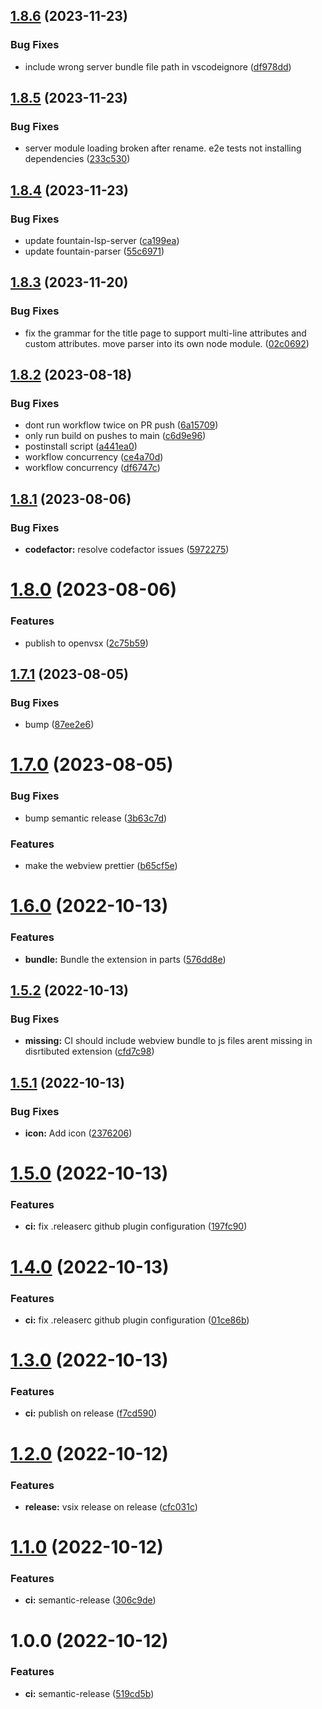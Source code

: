 ## [1.8.6](https://github.com/oparaskos/vscode-fountain/compare/v1.8.5...v1.8.6) (2023-11-23)


### Bug Fixes

* include wrong server bundle file path in vscodeignore ([df978dd](https://github.com/oparaskos/vscode-fountain/commit/df978ddf6162bc33509f4144e8a2879098fdc1f4))

## [1.8.5](https://github.com/oparaskos/vscode-fountain/compare/v1.8.4...v1.8.5) (2023-11-23)


### Bug Fixes

* server module loading broken after rename. e2e tests not installing dependencies ([233c530](https://github.com/oparaskos/vscode-fountain/commit/233c530cab7eb6e841f62c5d349b5e65cf9d0cf1))

## [1.8.4](https://github.com/oparaskos/vscode-fountain/compare/v1.8.3...v1.8.4) (2023-11-23)


### Bug Fixes

* update fountain-lsp-server ([ca199ea](https://github.com/oparaskos/vscode-fountain/commit/ca199ea8a7bef5811dbde3d5ac245fde24ca71e4))
* update fountain-parser ([55c6971](https://github.com/oparaskos/vscode-fountain/commit/55c6971dd7e9a2258910f10487ad4aaa952007af))

## [1.8.3](https://github.com/oparaskos/vscode-fountain/compare/v1.8.2...v1.8.3) (2023-11-20)


### Bug Fixes

* fix the grammar for the title page to support multi-line attributes and custom attributes. move parser into its own node module. ([02c0692](https://github.com/oparaskos/vscode-fountain/commit/02c0692aff7be01533cf4a48259523faa966b5a4))

## [1.8.2](https://github.com/oparaskos/vscode-fountain/compare/v1.8.1...v1.8.2) (2023-08-18)


### Bug Fixes

* dont run workflow twice on PR push ([6a15709](https://github.com/oparaskos/vscode-fountain/commit/6a15709a9f76eb9bc6944a2127c28a72293b1faa))
* only run build on pushes to main ([c6d9e96](https://github.com/oparaskos/vscode-fountain/commit/c6d9e9621a983992322d63454674fa8f62510374))
* postinstall script ([a441ea0](https://github.com/oparaskos/vscode-fountain/commit/a441ea0ef44df1f1bed7fb2d51694096008c044f))
* workflow concurrency ([ce4a70d](https://github.com/oparaskos/vscode-fountain/commit/ce4a70d5a8a30c44525691d1f9b604914880c07a))
* workflow concurrency ([df6747c](https://github.com/oparaskos/vscode-fountain/commit/df6747c592e986064d69d9f835c66a0f9108b13f))

## [1.8.1](https://github.com/oparaskos/vscode-fountain/compare/v1.8.0...v1.8.1) (2023-08-06)


### Bug Fixes

* **codefactor:** resolve codefactor issues ([5972275](https://github.com/oparaskos/vscode-fountain/commit/5972275a2c2f5007a5faf66cd0177c1dc91fb0d7))

# [1.8.0](https://github.com/oparaskos/vscode-fountain/compare/v1.7.1...v1.8.0) (2023-08-06)


### Features

* publish to openvsx ([2c75b59](https://github.com/oparaskos/vscode-fountain/commit/2c75b5929383066592a9e519717c30ceaa69e63f))

## [1.7.1](https://github.com/oparaskos/vscode-fountain/compare/v1.7.0...v1.7.1) (2023-08-05)


### Bug Fixes

* bump ([87ee2e6](https://github.com/oparaskos/vscode-fountain/commit/87ee2e68ea5eeb09edcffd16d98bf4067f67a9ca))

# [1.7.0](https://github.com/oparaskos/vscode-fountain/compare/v1.6.0...v1.7.0) (2023-08-05)


### Bug Fixes

* bump semantic release ([3b63c7d](https://github.com/oparaskos/vscode-fountain/commit/3b63c7dc269028e2acf15c62f16008dd91b6e321))


### Features

* make the webview prettier ([b65cf5e](https://github.com/oparaskos/vscode-fountain/commit/b65cf5e25c0ea6ace4192bce959e7614a75887c4))

# [1.6.0](https://github.com/oparaskos/vscode-fountain/compare/v1.5.2...v1.6.0) (2022-10-13)


### Features

* **bundle:** Bundle the extension in parts ([576dd8e](https://github.com/oparaskos/vscode-fountain/commit/576dd8e7897b3f28cf3c96ed753e2ee84965acff))

## [1.5.2](https://github.com/oparaskos/vscode-fountain/compare/v1.5.1...v1.5.2) (2022-10-13)


### Bug Fixes

* **missing:** CI should include webview bundle to js files arent missing in disrtibuted extension ([cfd7c98](https://github.com/oparaskos/vscode-fountain/commit/cfd7c98b23588e796312b11df2d82976e9d4e66d))

## [1.5.1](https://github.com/oparaskos/vscode-fountain/compare/v1.5.0...v1.5.1) (2022-10-13)


### Bug Fixes

* **icon:** Add icon ([2376206](https://github.com/oparaskos/vscode-fountain/commit/23762061e4ab35beebc4c439f1dff9bdbe13ad75))

# [1.5.0](https://github.com/oparaskos/vscode-fountain/compare/v1.4.0...v1.5.0) (2022-10-13)


### Features

* **ci:** fix .releaserc github plugin configuration ([197fc90](https://github.com/oparaskos/vscode-fountain/commit/197fc902a9e5b876add071da146411899fa5f0a1))

# [1.4.0](https://github.com/oparaskos/vscode-fountain/compare/v1.3.0...v1.4.0) (2022-10-13)


### Features

* **ci:** fix .releaserc github plugin configuration ([01ce86b](https://github.com/oparaskos/vscode-fountain/commit/01ce86be18dafe155b7196ec5667bb1e9afec340))

# [1.3.0](https://github.com/oparaskos/vscode-fountain/compare/v1.2.0...v1.3.0) (2022-10-13)


### Features

* **ci:** publish on release ([f7cd590](https://github.com/oparaskos/vscode-fountain/commit/f7cd59071cbd1e0117c2828376ffecbc47a1e3c3))

# [1.2.0](https://github.com/oparaskos/vscode-fountain/compare/v1.1.0...v1.2.0) (2022-10-12)


### Features

* **release:** vsix release on release ([cfc031c](https://github.com/oparaskos/vscode-fountain/commit/cfc031c542a2dc38399462320a163f93b221ed5f))

# [1.1.0](https://github.com/oparaskos/vscode-fountain/compare/v1.0.0...v1.1.0) (2022-10-12)


### Features

* **ci:** semantic-release ([306c9de](https://github.com/oparaskos/vscode-fountain/commit/306c9def1c7bc44a5abfc64aa5c36dd2a6274dce))

# 1.0.0 (2022-10-12)


### Features

* **ci:** semantic-release ([519cd5b](https://github.com/oparaskos/vscode-fountain/commit/519cd5b10a47d53e6fafd155174c36f2c4b2a26a))
